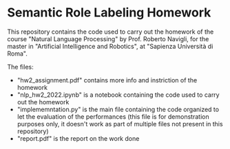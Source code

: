 # Semantic Role Labeling Homework

This repository contains the code used to carry out the homework of the course "Natural Language Processing" by Prof. Roberto Navigli, for the master in  "Artificial Intelligence and Robotics", at "Sapienza Università di Roma".

The files:
- "hw2_assignment.pdf" contains more info and instriction of the homework
- "nlp_hw2_2022.ipynb" is a notebook containing the code used to carry out the homework
- "implememntation.py" is the main file containing the code organized to let the evaluation of the performances (this file is for demonstration purposes only, it doesn't work as part of multiple files not present in this repository)
- "report.pdf" is the report on the work done
